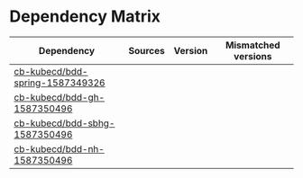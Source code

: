 # Dependency Matrix

Dependency | Sources | Version | Mismatched versions
---------- | ------- | ------- | -------------------
[cb-kubecd/bdd-spring-1587349326](https://github.com/cb-kubecd/bdd-spring-1587349326.git) |  | []() | 
[cb-kubecd/bdd-gh-1587350496](https://github.com/cb-kubecd/bdd-gh-1587350496.git) |  | []() | 
[cb-kubecd/bdd-sbhg-1587350496](https://github.com/cb-kubecd/bdd-sbhg-1587350496.git) |  | []() | 
[cb-kubecd/bdd-nh-1587350496](https://github.com/cb-kubecd/bdd-nh-1587350496.git) |  | []() | 
